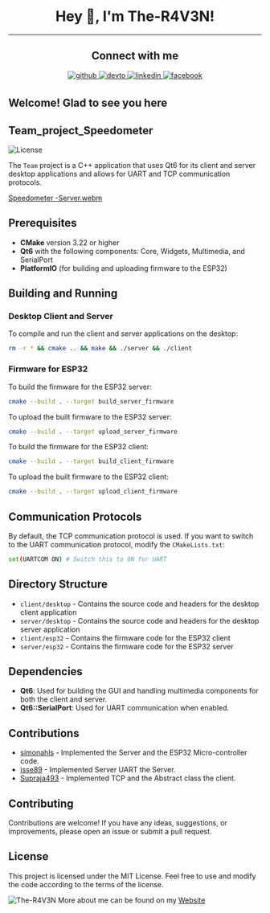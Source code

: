 # <div align="center">Hey 👋, I'm The-R4V3N!</div>  

----

## <div align="center"> Connect with me  

<div align="center">
 <a href="https://github.com/The-R4V3N" target="_blank">
<img src=https://img.shields.io/badge/github-%2324292e.svg?&style=for-the-badge&logo=github&logoColor=white alt=github style="margin-bottom: 5px;" />
<a href="https://dev.to/ther4v3n" target="_blank">
<img src=https://img.shields.io/badge/dev.to-%2308090A.svg?&style=for-the-badge&logo=dev.to&logoColor=white alt=devto style="margin-bottom: 5px;" />
</a>
<a href="https://linkedin.com/in/oliver-joisten" target="_blank">
<img src=https://img.shields.io/badge/linkedin-%231E77B5.svg?&style=for-the-badge&logo=linkedin&logoColor=white alt=linkedin style="margin-bottom: 5px;" />
</a>
<a href="https://www.facebook.com/oliver.joisten" target="_blank">
<img src=https://img.shields.io/badge/facebook-%232E87FB.svg?&style=for-the-badge&logo=facebook&logoColor=white alt=facebook style="margin-bottom: 5px;" />
</a>

</a>  
</div>
  
## Welcome! Glad to see you here  

## Team_project_Speedometer

  ![License](https://img.shields.io/badge/license-MIT-blue.svg)

The `Team` project is a C++ application that uses Qt6 for its client and server desktop applications and allows for UART and TCP communication protocols.


[Speedometer -Server.webm](https://github.com/The-R4V3N/Team_project_Speedometer/assets/18666373/d93740bf-758a-456b-9a21-2d3ee6decb89)



## Prerequisites

- **CMake** version 3.22 or higher
- **Qt6** with the following components: Core, Widgets, Multimedia, and SerialPort
- **PlatformIO** (for building and uploading firmware to the ESP32)

## Building and Running

### Desktop Client and Server

To compile and run the client and server applications on the desktop:

```bash
rm -r * && cmake .. && make && ./server && ./client
```

### Firmware for ESP32
To build the firmware for the ESP32 server:

```bash
cmake --build . --target build_server_firmware
```

To upload the built firmware to the ESP32 server:

```bash
cmake --build . --target upload_server_firmware
```
To build the firmware for the ESP32 client:

```bash
cmake --build . --target build_client_firmware
```
To upload the built firmware to the ESP32 client:

```bash
cmake --build . --target upload_client_firmware
```
## Communication Protocols

By default, the TCP communication protocol is used. If you want to switch to the UART communication protocol, modify the `CMakeLists.txt`:

```bash
set(UARTCOM ON) # Switch this to ON for UART
```
## Directory Structure

- `client/desktop` - Contains the source code and headers for the desktop client application
- `server/desktop` - Contains the source code and headers for the desktop server application
- `client/esp32` - Contains the firmware code for the ESP32 client
- `server/esp32` - Contains the firmware code for the ESP32 server

## Dependencies

- **Qt6**: Used for building the GUI and handling multimedia components for both the client and server.
- **Qt6::SerialPort**: Used for UART communication when enabled.

## Contributions

- [simonahls](https://github.com/simonahls) - Implemented the Server and the ESP32 Micro-controller code.
- [isse89](https://github.com/isse89) - Implemented Server UART the Server.
- [Supraja493](https://github.com/Supraja493) - Implemented TCP and the Abstract class the client.

## Contributing

Contributions are welcome! If you have any ideas, suggestions, or improvements, please open an issue or submit a pull request.

## License

This project is licensed under the MIT License. Feel free to use and modify the code according to the terms of the license.
  
  ![The-R4V3N](https://github.com/The-R4V3N.png?size=50) More about me can be found on my [Website](https://www.oliver-joisten.se)
